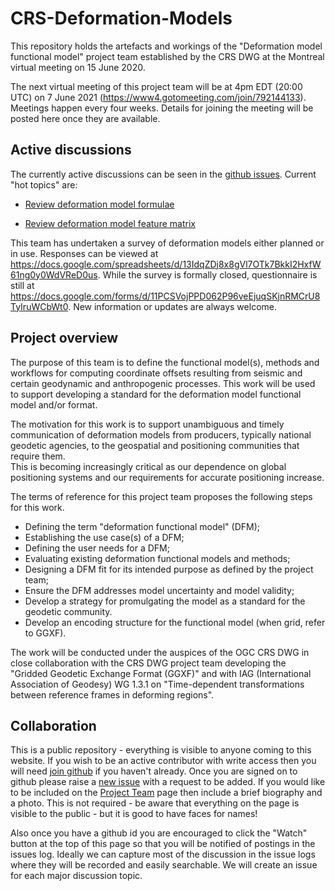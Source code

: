 CRS-Deformation-Models
======================

This repository holds the artefacts and workings of the "Deformation model functional model" project team established by the CRS DWG at the Montreal virtual meeting on 15 June 2020. 

The next virtual meeting of this project team will be at 4pm EDT (20:00 UTC) on 7 June 2021 (https://www4.gotomeeting.com/join/792144133).  Meetings happen every four weeks. Details for joining the meeting will be posted here once they are available.

<!--
2020-09-07  https://www4.gotomeeting.com/join/494053021
2020-10-05 https://www4.gotomeeting.com/join/516068053
Note: EDT ends Nov 1
2020-11-02  https://www4.gotomeeting.com/join/882484381

2020-11-30  https://www4.gotomeeting.com/join/270784501
2020-12-28  https://www4.gotomeeting.com/join/437263613
2021-01-25  https://www4.gotomeeting.com/join/150445909
2021-02-22  https://www4.gotomeeting.com/join/577891581
2021-03-15  https://www4.gotomeeting.com/join/118008085
2021-04-12  https://www4.gotomeeting.com/join/694181949 20:00 UTC
2021-05-10	https://www4.gotomeeting.com/join/381926869

2021-06-07	https://www4.gotomeeting.com/join/792144133
2021-07-05	https://www4.gotomeeting.com/join/517573469
2021-08-02	https://www4.gotomeeting.com/join/403879845
2021-08-30	https://www4.gotomeeting.com/join/938424573
2021-09-27	https://www4.gotomeeting.com/join/449738333

-->

## Active discussions


The currently active discussions can be seen in the [github issues](https://github.com/opengeospatial/CRS-Deformation-Models/issues).  Current "hot topics" are:

* [Review deformation model formulae](https://github.com/opengeospatial/CRS-Deformation-Models/issues/33)

* [Review deformation model feature matrix](https://github.com/opengeospatial/CRS-Deformation-Models/issues/32) 


This team has undertaken a survey of deformation models either planned or in use. Responses can be viewed at https://docs.google.com/spreadsheets/d/13IdqZDj8x8gVl7OTk7BkkI2HxfW61ng0y0WdVReD0us.  While the survey is formally closed,  questionnaire is still at https://docs.google.com/forms/d/11PCSVojPPD062P96veEjuqSKjnRMCrU8TyIruWCbWt0.  New information or updates are always welcome. 

## Project overview

The purpose of this team is to define the functional model(s), methods and workflows for computing coordinate offsets resulting from seismic and certain geodynamic and anthropogenic processes.  This work will be used to support developing
a standard for the deformation model functional model and/or format.

The motivation for this work is to support unambiguous and timely communication of deformation models from producers, typically national geodetic agencies, to the geospatial and positioning communities that require them.  
This is becoming increasingly critical as our dependence on global positioning systems and our requirements for accurate positioning increase.

The terms of reference for this project team proposes the following steps for this work. 

* Defining the term "deformation functional model" (DFM);
* Establishing the use case(s) of a DFM;
* Defining the user needs for a DFM;
* Evaluating existing deformation functional models and methods;
* Designing a DFM fit for its intended purpose as defined by the project team; 
* Ensure the DFM addresses model uncertainty and model validity;
* Develop a strategy for promulgating the model as a standard for the geodetic community.
* Develop an encoding structure for the functional model (when grid, refer to GGXF).

The work will be conducted under the auspices of the OGC CRS DWG in close collaboration with the CRS DWG project team developing the "Gridded Geodetic Exchange Format (GGXF)" and with IAG (International Association of Geodesy) WG 1.3.1 on "Time-dependent transformations between reference frames in deforming regions". 

## Collaboration

This is a public repository - everything is visible to anyone coming to this
website.  If you wish to be an active contributor with write access then you 
will need [join github](https://github.com/join) if you haven't already.  Once
you are signed on to github please raise a [new issue](https://github.com/opengeospatial/CRS-Deformation-Models/issues/new) with a request to be added.  If you would like to be included on the 
[Project Team](https://github.com/opengeospatial/CRS-Deformation-Models/wiki/Project-team) page then include a brief biography and a photo.  This is not 
required - be aware that everything on the page is visible to the public -  but it is good to have faces for names!  

Also once you have a github id you are encouraged to click the "Watch" button at the top of this page so that you will be notified of postings in the issues log.  Ideally we can capture most of the discussion in the issue logs where they will be recorded and easily searchable.  We will create an issue for each major discussion topic.


